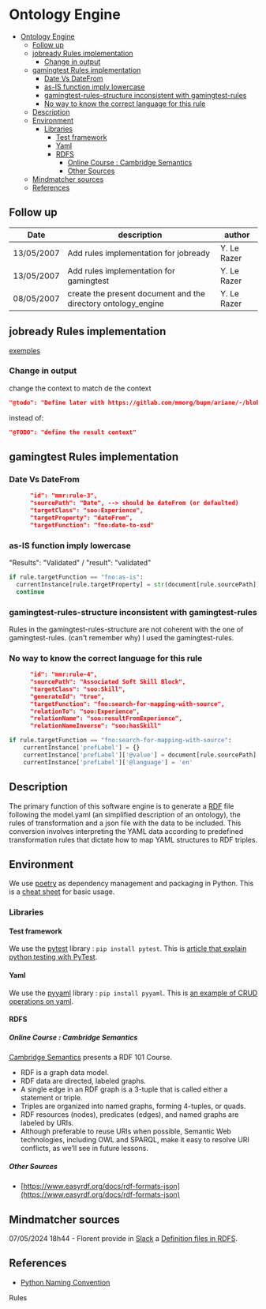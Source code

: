 # Ontology Engine

- [Ontology Engine](#ontology-engine)
  - [Follow up](#follow-up)
  - [jobready Rules implementation](#jobready-rules-implementation)
    - [Change in output](#change-in-output)
  - [gamingtest Rules implementation](#gamingtest-rules-implementation)
    - [Date Vs DateFrom](#date-vs-datefrom)
    - [as-IS function imply lowercase](#as-is-function-imply-lowercase)
    - [gamingtest-rules-structure inconsistent with gamingtest-rules](#gamingtest-rules-structure-inconsistent-with-gamingtest-rules)
    - [No way to know the correct language for this rule](#no-way-to-know-the-correct-language-for-this-rule)
  - [Description](#description)
  - [Environment](#environment)
    - [Libraries](#libraries)
      - [Test framework](#test-framework)
      - [Yaml](#yaml)
      - [RDFS](#rdfs)
        - [Online Course : Cambridge Semantics](#online-course--cambridge-semantics)
        - [Other Sources](#other-sources)
  - [Mindmatcher sources](#mindmatcher-sources)
  - [References](#references)

## Follow up

Date | description | author
--- | --- | ---
13/05/2007 | Add rules implementation for jobready | Y. Le Razer
13/05/2007 | Add rules implementation for gamingtest | Y. Le Razer
08/05/2007 | create the present document and the directory ontology_engine | Y. Le Razer

## jobready Rules implementation

[exemples](https://gitlab.com/mmorg/bupm/ariane/-/tree/main/services/data-mapping/__tests__/jobready?ref_type=heads)

### Change in output

change the context to match de the context

```json
"@todo": "Define later with https://gitlab.com/mmorg/bupm/ariane/-/blob/main/data/soo/onto-soo-context-1.0.0.jsonld"
```

instead of:

```json
"@TODO": "define the result context"
```

## gamingtest Rules implementation

### Date Vs DateFrom

```json
      "id": "mmr:rule-3",
      "sourcePath": "Date", --> should be dateFrom (or defaulted)
      "targetClass": "soo:Experience",
      "targetProperty": "dateFrom",
      "targetFunction": "fno:date-to-xsd"
```

### as-IS function imply lowercase

"Results": "Validated" / "result": "validated"

```Python
if rule.targetFunction == "fno:as-is":
  currentInstance[rule.targetProperty] = str(document[rule.sourcePath]).lower()
  continue
```

### gamingtest-rules-structure inconsistent with gamingtest-rules

Rules in the gamingtest-rules-structure are not coherent with the one of gamingtest-rules. (can't remember why)
I used the gamingtest-rules.

### No way to know the correct language for this rule

```json
      "id": "mmr:rule-4",
      "sourcePath": "Associated Soft Skill Block",
      "targetClass": "soo:Skill",
      "generateId": "true",
      "targetFunction": "fno:search-for-mapping-with-source",
      "relationTo": "soo:Experience",
      "relationName": "soo:resultFromExperience",
      "relationNameInverse": "soo:hasSkill"
```

```Python
if rule.targetFunction == "fno:search-for-mapping-with-source":
    currentInstance['prefLabel'] = {}
    currentInstance['prefLabel']['@value'] = document[rule.sourcePath]
    currentInstance['prefLabel']['@language'] = 'en'
```

## Description

The primary function of this software engine is to generate a [RDF](#rdfs) file following the model.yaml (an simplified description of an ontology), the rules of transformation and a json file with the data to be included.
This conversion involves interpreting the YAML data according to predefined transformation rules that dictate how to map YAML structures to RDF triples.

## Environment

We use [poetry](https://python-poetry.org/) as dependency management and packaging in Python. This is a [cheat sheet](https://www.yippeecode.com/topics/python-poetry-cheat-sheet/) for basic usage.

### Libraries

#### Test framework

We use the [pytest](https://pypi.org/project/pytest/) library : ```pip install pytest```. This is [article that explain python testing with PyTest](https://realpython.com/pytest-python-testing/).

#### Yaml

We use the [pyyaml](https://pypi.org/project/PyYAML/) library : ```pip install pyyaml```. This is [an example of CRUD operations on yaml](https://python.land/data-processing/python-yaml).

#### RDFS

##### Online Course : Cambridge Semantics

[Cambridge Semantics](https://cambridgesemantics.com/blog/semantic-university/learn-rdf/) presents a RDF 101 Course.

- RDF is a graph data model.
- RDF data are directed, labeled graphs.
- A single edge in an RDF graph is a 3-tuple that is called either a statement or triple.
- Triples are organized into named graphs, forming 4-tuples, or quads.
- RDF resources (nodes), predicates (edges), and named graphs are labeled by URIs.
- Although preferable to reuse URIs when possible, Semantic Web technologies, including OWL and SPARQL, make it easy to resolve URI conflicts, as we’ll see in future lessons.

##### Other Sources

- [https://www.easyrdf.org/docs/rdf-formats-json](https://www.easyrdf.org/docs/rdf-formats-json)

## Mindmatcher sources

07/05/2024 18h44 - Florent provide in [Slack](https://mindmatcher.slack.com/archives/C06NPBLUYGY/p1715100242830229) a [Definition files in RDFS](https://gitlab.com/mmorg/bupm/ariane/-/blob/main/data-model/soo/onto-soo-1.0.0.jsonld).

## References

- [Python Naming Convention](https://github.com/naming-convention/naming-convention-guides/tree/master/python)


Rules